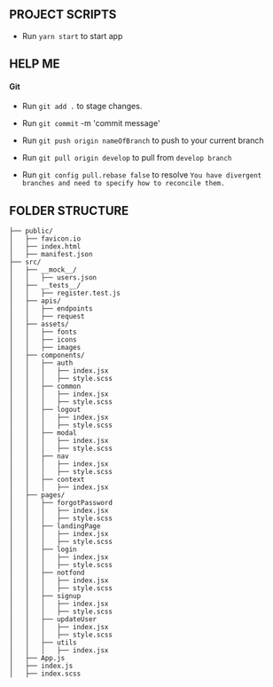 ## PROJECT SCRIPTS

- Run `yarn start` to start app

## HELP ME
#### Git
- Run `git add .` to stage changes.
- Run `git commit` -m 'commit message'
- Run `git push origin nameOfBranch` to push to your current branch
- Run `git pull origin develop` to pull from `develop branch`

- Run `git config pull.rebase false` to resolve `You have divergent branches and need to specify how to reconcile them.`
## FOLDER STRUCTURE

```
├── public/
│   ├── favicon.io
│   ├── index.html
│   ├── manifest.json
├── src/
│   ├── __mock__/
│   │   ├── users.json
│   ├── __tests__/
│   │   ├── register.test.js
│   ├── apis/
│   │   ├── endpoints
│   │   ├── request
│   ├── assets/
│   │   ├── fonts
│   │   ├── icons
│   │   ├── images
│   ├── components/
│   │   ├── auth
│   │   │   ├── index.jsx
│   │   │   ├── style.scss
│   │   ├── common
│   │   │   ├── index.jsx
│   │   │   ├── style.scss
│   │   ├── logout
│   │   │   ├── index.jsx
│   │   │   ├── style.scss
│   │   ├── modal
│   │   │   ├── index.jsx
│   │   │   ├── style.scss
│   │   ├── nav
│   │   │   ├── index.jsx
│   │   │   ├── style.scss
│   │   ├── context
│   │   │   ├── index.jsx
│   ├── pages/
│   │   ├── forgotPassword
│   │   │   ├── index.jsx
│   │   │   ├── style.scss
│   │   ├── landingPage
│   │   │   ├── index.jsx
│   │   │   ├── style.scss
│   │   ├── login
│   │   │   ├── index.jsx
│   │   │   ├── style.scss
│   │   ├── notfond
│   │   │   ├── index.jsx
│   │   │   ├── style.scss
│   │   ├── signup
│   │   │   ├── index.jsx
│   │   │   ├── style.scss
│   │   ├── updateUser
│   │   │   ├── index.jsx
│   │   │   ├── style.scss
│   │   ├── utils
│   │   │   ├── index.jsx
│   ├── App.js
│   ├── index.js
│   ├── index.scss



```

